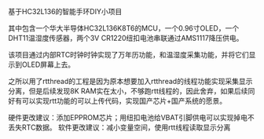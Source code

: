 基于HC32L136的智能手环DIY小项目

其中包含一个华大半导体HC32L136K8T6的MCU，一个0.96寸OLED，一个DHT11温湿度传感器，两个3V CR1220纽扣电池串联通过AMS1117降压供电。

该项目通过内部RTC时钟时钟实现了万年历功能，和温湿度采集功能，并将它们显示到OLED屏幕上去。

之所以用了rtthread的工程是因为原本想要加入rtthread的线程功能实现采集显示分离，但是后续发现8K RAM实在太小，不够跑rtt线程的，因此舍弃，如果后续同好有可以实现rtt功能的可以上传代码，实现国产芯片+国产系统的愿景。

硬件更改建议：添加EPPROM芯片；用纽扣电池给VBAT引脚供电可以实现掉电不丢失RTC数据。
软件更改建议：减小变量空间，使用rtt线程读取显示分离